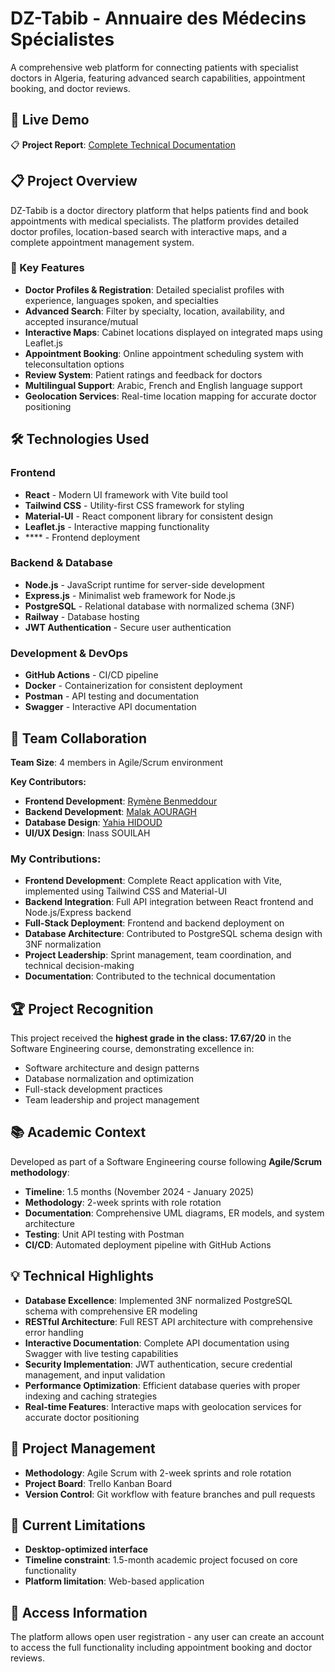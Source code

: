 # DZ-Tabib - Annuaire des Médecins Spécialistes

A comprehensive web platform for connecting patients with specialist doctors in Algeria, featuring advanced search capabilities, appointment booking, and doctor reviews.

## 🔗 Live Demo

📋 **Project Report**: [Complete Technical Documentation](https://lnkd.in/gB7JnhXr)

## 📋 Project Overview

DZ-Tabib is a doctor directory platform that helps patients find and book appointments with medical specialists. The platform provides detailed doctor profiles, location-based search with interactive maps, and a complete appointment management system.

### 🎯 Key Features

- **Doctor Profiles & Registration**: Detailed specialist profiles with experience, languages spoken, and specialties
- **Advanced Search**: Filter by specialty, location, availability, and accepted insurance/mutual
- **Interactive Maps**: Cabinet locations displayed on integrated maps using Leaflet.js
- **Appointment Booking**: Online appointment scheduling system with teleconsultation options
- **Review System**: Patient ratings and feedback for doctors
- **Multilingual Support**: Arabic, French and English language support
- **Geolocation Services**: Real-time location mapping for accurate doctor positioning

## 🛠️ Technologies Used

### Frontend
- **React** - Modern UI framework with Vite build tool
- **Tailwind CSS** - Utility-first CSS framework for styling
- **Material-UI** - React component library for consistent design
- **Leaflet.js** - Interactive mapping functionality
- **** - Frontend deployment

### Backend & Database
- **Node.js** - JavaScript runtime for server-side development
- **Express.js** - Minimalist web framework for Node.js
- **PostgreSQL** - Relational database with normalized schema (3NF)
- **Railway** - Database hosting
- **JWT Authentication** - Secure user authentication

### Development & DevOps
- **GitHub Actions** - CI/CD pipeline
- **Docker** - Containerization for consistent deployment
- **Postman** - API testing and documentation
- **Swagger** - Interactive API documentation

## 👥 Team Collaboration
**Team Size**: 4 members in Agile/Scrum environment

**Key Contributors:**
- **Frontend Development**: [Rymène Benmeddour](https://github.com/rymene7)
- **Backend Development**: [Malak AOURAGH](https://github.com/malakaouragh)  
- **Database Design**: [Yahia HIDOUD](https://github.com/HYahia2004)
- **UI/UX Design**: Inass SOUILAH

### My Contributions:
- **Frontend Development**: Complete React application with Vite, implemented using Tailwind CSS and Material-UI
- **Backend Integration**: Full API integration between React frontend and Node.js/Express backend
- **Full-Stack Deployment**: Frontend and backend deployment on 
- **Database Architecture**: Contributed to PostgreSQL schema design with 3NF normalization
- **Project Leadership**: Sprint management, team coordination, and technical decision-making
- **Documentation**: Contributed to the technical documentation

## 🏆 Project Recognition

This project received the **highest grade in the class: 17.67/20** in the Software Engineering course, demonstrating excellence in:
- Software architecture and design patterns
- Database normalization and optimization
- Full-stack development practices
- Team leadership and project management

## 📚 Academic Context

Developed as part of a Software Engineering course following **Agile/Scrum methodology**:
- **Timeline**: 1.5 months (November 2024 - January 2025)
- **Methodology**: 2-week sprints with role rotation
- **Documentation**: Comprehensive UML diagrams, ER models, and system architecture
- **Testing**: Unit API testing with Postman
- **CI/CD**: Automated deployment pipeline with GitHub Actions

## 💡 Technical Highlights

- **Database Excellence**: Implemented 3NF normalized PostgreSQL schema with comprehensive ER modeling
- **RESTful Architecture**: Full REST API architecture with comprehensive error handling
- **Interactive Documentation**: Complete API documentation using Swagger with live testing capabilities
- **Security Implementation**: JWT authentication, secure credential management, and input validation
- **Performance Optimization**: Efficient database queries with proper indexing and caching strategies
- **Real-time Features**: Interactive maps with geolocation services for accurate doctor positioning

## 🎨 Project Management

- **Methodology**: Agile Scrum with 2-week sprints and role rotation
- **Project Board**: Trello Kanban Board
- **Version Control**: Git workflow with feature branches and pull requests

## 📱 Current Limitations

- **Desktop-optimized interface**
- **Timeline constraint**: 1.5-month academic project focused on core functionality
- **Platform limitation**: Web-based application

## 🔐 Access Information

The platform allows open user registration - any user can create an account to access the full functionality including appointment booking and doctor reviews.
